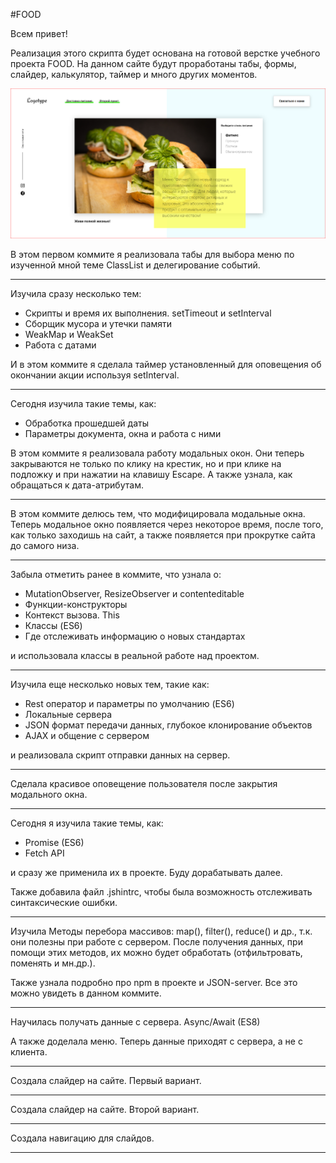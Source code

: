 #FOOD

Всем привет!

Реализация этого скрипта будет основана на готовой верстке учебного проекта FOOD. На данном сайте будут проработаны табы, формы, слайдер, калькулятор, таймер и много других моментов.

![tabs](screenshot.PNG)

В этом первом коммите я реализовала табы для выбора меню по изученной мной теме ClassList и делегирование событий.

***

Изучила сразу несколько тем:

- Скрипты и время их выполнения. setTimeout и setInterval
- Сборщик мусора и утечки памяти
- WeakMap и WeakSet
- Работа с датами

И в этом коммите я сделала таймер установленный для оповещения об окончании акции используя setInterval.

***

Сегодня изучила такие темы, как:

- Обработка прошедшей даты
- Параметры документа, окна и работа с ними

В этом коммите я реализовала работу модальных окон. Они теперь закрываются не только по клику на крестик, но и при клике на подложку и при нажатии на клавишу Escape. А также узнала, как обращаться к дата-атрибутам.

***

В этом коммите делюсь тем, что модифицировала модальные окна. Теперь модальное окно появляется через некоторое время, после того, как только заходишь на сайт, а также появляется при прокрутке сайта до самого низа.

***

Забыла отметить ранее в коммите, что узнала о:

- MutationObserver, ResizeObserver и contenteditable
- Функции-конструкторы
- Контекст вызова. This
- Классы (ES6)
- Где отслеживать информацию о новых стандартах

и использовала классы в реальной работе над проектом. 

***

Изучила еще несколько новых тем, такие как:

- Rest оператор и параметры по умолчанию (ES6)
- Локальные сервера
- JSON формат передачи данных, глубокое клонирование объектов
- AJAX и общение с сервером

и реализовала скрипт отправки данных на сервер.

***

Сделала красивое оповещение пользователя после закрытия модального окна.

***

Сегодня я изучила такие темы, как:

- Promise (ES6)
- Fetch API

и сразу же применила их в проекте. Буду дорабатывать далее.

Также добавила файл .jshintrc, чтобы была возможность отслеживать синтаксические ошибки.

***

Изучила Методы перебора массивов: map(), filter(), reduce() и др., т.к. они полезны при работе с сервером. После получения данных, при помощи этих методов, их можно будет обработать (отфильтровать, поменять и мн.др.).

Также узнала подробно про npm в проекте и JSON-server. Все это можно увидеть в данном коммите.

***

Научилась получать данные с сервера. Async/Await (ES8)

А также доделала меню. Теперь данные приходят с сервера, а не с клиента.

***

Создала слайдер на сайте. Первый вариант.

***

Создала слайдер на сайте. Второй вариант.

***

Создала навигацию для слайдов.

***

